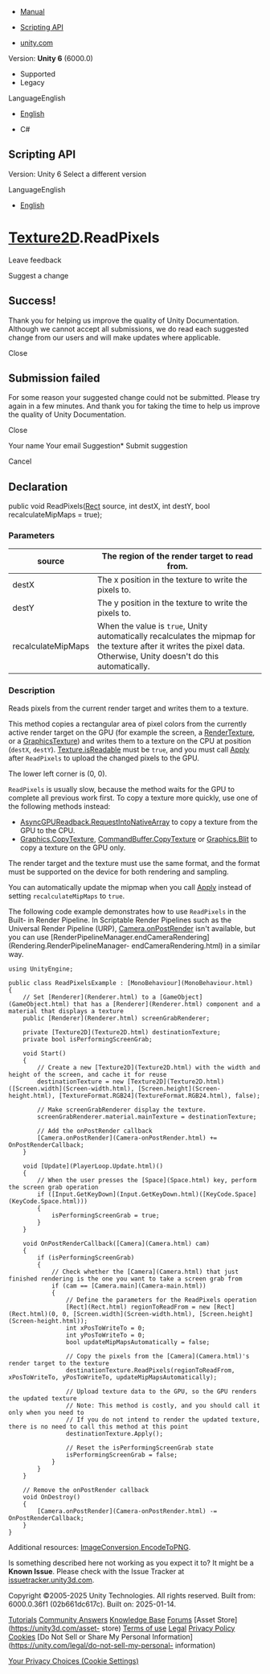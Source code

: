 [ ]()

  * [Manual](../Manual/index.html)
  * [Scripting API](../ScriptReference/index.html)

  * [unity.com](https://unity.com/)

Version: **Unity 6** (6000.0)

  * Supported
  * Legacy

LanguageEnglish

  * [English]()

  * C#

[ ](https://docs.unity3d.com)

## Scripting API

Version: Unity 6 Select a different version

LanguageEnglish

  * [English]()

#  [Texture2D](Texture2D.html).ReadPixels

Leave feedback

Suggest a change

## Success!

Thank you for helping us improve the quality of Unity Documentation. Although
we cannot accept all submissions, we do read each suggested change from our
users and will make updates where applicable.

Close

## Submission failed

For some reason your suggested change could not be submitted. Please <a>try
again</a> in a few minutes. And thank you for taking the time to help us
improve the quality of Unity Documentation.

Close

Your name Your email Suggestion* Submit suggestion

Cancel

[ ]()

## Declaration

public void ReadPixels([Rect](Rect.html) source, int destX, int destY, bool
recalculateMipMaps = true);

### Parameters

source | The region of the render target to read from.  
---|---  
destX | The x position in the texture to write the pixels to.  
destY | The y position in the texture to write the pixels to.  
recalculateMipMaps | When the value is `true`, Unity automatically recalculates the mipmap for the texture after it writes the pixel data. Otherwise, Unity doesn't do this automatically.  
  
### Description

Reads pixels from the current render target and writes them to a texture.

This method copies a rectangular area of pixel colors from the currently
active render target on the GPU (for example the screen, a
[RenderTexture](RenderTexture.html), or a
[GraphicsTexture](Rendering.GraphicsTexture.html)) and writes them to a
texture on the CPU at position (`destX`, `destY`).
[Texture.isReadable](Texture-isReadable.html) must be `true`, and you must
call [Apply](Texture2D.Apply.html) after `ReadPixels` to upload the changed
pixels to the GPU.  
  
The lower left corner is (0, 0).  
  
`ReadPixels` is usually slow, because the method waits for the GPU to complete
all previous work first. To copy a texture more quickly, use one of the
following methods instead:

  * [AsyncGPUReadback.RequestIntoNativeArray](Rendering.AsyncGPUReadback.RequestIntoNativeArray.html) to copy a texture from the GPU to the CPU.
  * [Graphics.CopyTexture](Graphics.CopyTexture.html), [CommandBuffer.CopyTexture](Rendering.CommandBuffer.CopyTexture.html) or [Graphics.Blit](Graphics.Blit.html) to copy a texture on the GPU only.

The render target and the texture must use the same format, and the format
must be supported on the device for both rendering and sampling.  
  
You can automatically update the mipmap when you call
[Apply](Texture2D.Apply.html) instead of setting `recalculateMipMaps` to
`true`.  
  
The following code example demonstrates how to use `ReadPixels` in the Built-
in Render Pipeline. In Scriptable Render Pipelines such as the Universal
Render Pipeline (URP), [Camera.onPostRender](Camera-onPostRender.html) isn't
available, but you can use
[RenderPipelineManager.endCameraRendering](Rendering.RenderPipelineManager-
endCameraRendering.html) in a similar way.

    
    
    using UnityEngine;  
      
    public class ReadPixelsExample : [MonoBehaviour](MonoBehaviour.html)
    {
        // Set [Renderer](Renderer.html) to a [GameObject](GameObject.html) that has a [Renderer](Renderer.html) component and a material that displays a texture
        public [Renderer](Renderer.html) screenGrabRenderer;  
      
        private [Texture2D](Texture2D.html) destinationTexture;
        private bool isPerformingScreenGrab;  
      
        void Start()
        {
            // Create a new [Texture2D](Texture2D.html) with the width and height of the screen, and cache it for reuse
            destinationTexture = new [Texture2D](Texture2D.html)([Screen.width](Screen-width.html), [Screen.height](Screen-height.html), [TextureFormat.RGB24](TextureFormat.RGB24.html), false);  
      
            // Make screenGrabRenderer display the texture.
            screenGrabRenderer.material.mainTexture = destinationTexture;  
      
            // Add the onPostRender callback
            [Camera.onPostRender](Camera-onPostRender.html) += OnPostRenderCallback;
        }  
      
        void [Update](PlayerLoop.Update.html)()
        {
            // When the user presses the [Space](Space.html) key, perform the screen grab operation
            if ([Input.GetKeyDown](Input.GetKeyDown.html)([KeyCode.Space](KeyCode.Space.html)))
            {
                isPerformingScreenGrab = true;
            }
        }  
      
        void OnPostRenderCallback([Camera](Camera.html) cam)
        {
            if (isPerformingScreenGrab)
            {
                // Check whether the [Camera](Camera.html) that just finished rendering is the one you want to take a screen grab from
                if (cam == [Camera.main](Camera-main.html))
                {
                    // Define the parameters for the ReadPixels operation
                    [Rect](Rect.html) regionToReadFrom = new [Rect](Rect.html)(0, 0, [Screen.width](Screen-width.html), [Screen.height](Screen-height.html));
                    int xPosToWriteTo = 0;
                    int yPosToWriteTo = 0;
                    bool updateMipMapsAutomatically = false;  
      
                    // Copy the pixels from the [Camera](Camera.html)'s render target to the texture
                    destinationTexture.ReadPixels(regionToReadFrom, xPosToWriteTo, yPosToWriteTo, updateMipMapsAutomatically);  
      
                    // Upload texture data to the GPU, so the GPU renders the updated texture
                    // Note: This method is costly, and you should call it only when you need to
                    // If you do not intend to render the updated texture, there is no need to call this method at this point
                    destinationTexture.Apply();  
      
                    // Reset the isPerformingScreenGrab state
                    isPerformingScreenGrab = false;
                }
            }
        }  
      
        // Remove the onPostRender callback
        void OnDestroy()
        {
            [Camera.onPostRender](Camera-onPostRender.html) -= OnPostRenderCallback;
        }
    }
    

Additional resources:
[ImageConversion.EncodeToPNG](ImageConversion.EncodeToPNG.html).

Is something described here not working as you expect it to? It might be a
**Known Issue**. Please check with the Issue Tracker at
[issuetracker.unity3d.com](https://issuetracker.unity3d.com).

Copyright ©2005-2025 Unity Technologies. All rights reserved. Built from:
6000.0.36f1 (02b661dc617c). Built on: 2025-01-14.

[Tutorials](https://unity3d.com/learn) [Community
Answers](https://answers.unity3d.com) [Knowledge
Base](https://support.unity3d.com/hc/en-us)
[Forums](https://forum.unity3d.com) [Asset Store](https://unity3d.com/asset-
store) [Terms of use](https://docs.unity3d.com/Manual/TermsOfUse.html)
[Legal](https://unity.com/legal) [Privacy
Policy](https://unity.com/legal/privacy-policy)
[Cookies](https://unity.com/legal/cookie-policy) [Do Not Sell or Share My
Personal Information](https://unity.com/legal/do-not-sell-my-personal-
information)

[Your Privacy Choices (Cookie Settings)](javascript:void\(0\);)

